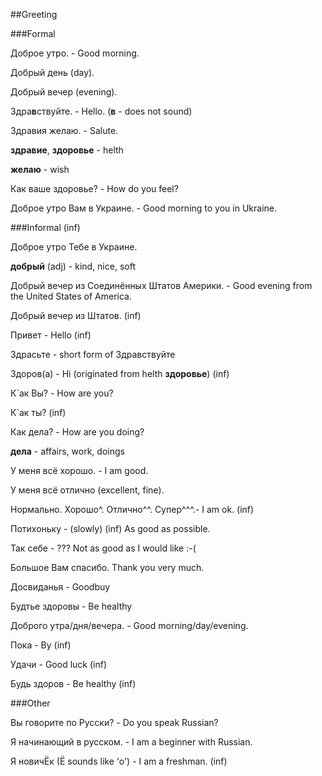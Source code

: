 ##Greeting

###Formal

Доброе утро.   - Good morning.

Добрый день (day).

Добрый вечер (evening). 

Здра**в**ствуйте. - Hello. (**в** - does not sound)

Здравия желаю. - Salute. 

**здравие**, **здоровье** - helth

**желаю** - wish

Как ваше здоровье? - How do you feel? 



Доброе утро Вам в Украине. - Good morning to you in Ukraine.

###Informal (inf)

Доброе утро Тебе в Украине.

**добрый** (adj) - kind, nice, soft

Добрый вечер из Соединённых Штатов Америки. - Good evening from the United States of America.


Добрый вечер из Штатов. (inf)



Привет - Hello (inf)

Здрасьте - short form of Здравствуйте

Здоров(а) - Hi (originated from helth **здоровье**) (inf)


К`ак Вы? - How are you?

К`ак ты? (inf)

Как дела? - How are you doing?


**дела** - affairs, work, doings

У меня всё хорошо. - I am good.

У меня всё отлично (excellent, fine).

Нормально. Хорошо^. Отлично^^. Супер^^^.- I am ok. (inf)

Потихоньку - (slowly) (inf) As good as possible.

Так себе - ??? Not as good as I would like :-( 

Большое Вам спасибо. Thank you very much.


Досвиданья - Goodbuy

Будтье здоровы - Be healthy

Доброго утра/дня/вечера. - Good morning/day/evening.

Пока - By (inf)

Удачи - Good luck (inf)

Будь здоров - Be healthy (inf)




###Other

Вы говорите по Русски? - Do you speak Russian?

Я начинающий в русском. - I am a beginner with Russian.

Я новичЁк (Ё sounds like 'o') - I am a freshman. (inf)





